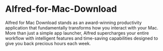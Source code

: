 # Alfred-for-Mac-Download
Alfred for Mac Download stands as an award-winning productivity application that fundamentally transforms how you interact with your Mac. More than just a simple app launcher, Alfred supercharges your entire workflow with intelligent features and time-saving capabilities designed to give you back precious hours each week.
